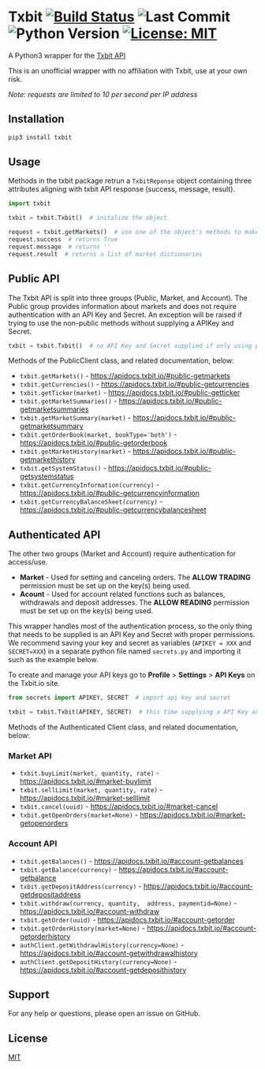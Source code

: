 # Txbit [![Build Status](https://travis-ci.com/AD-Ventures/txbit.svg?branch=main)](https://travis-ci.com/AD-Ventures/txbit) ![Last Commit](https://img.shields.io/github/last-commit/AD-Ventures/txbit) ![Python Version](https://img.shields.io/badge/python-3.4%2B-green)  [![License: MIT](https://img.shields.io/badge/License-MIT-yellow.svg)](https://github.com/AD-Ventures/txbit/blob/main/LICENSE)


A Python3 wrapper for the [Txbit API](https://apidocs.txbit.io/#txbit-io-api)

This is an unofficial wrapper with no affiliation with Txbit, use at your own risk.

*Note: requests are limited to 10 per second per IP address*

## Installation

```bash
pip3 install txbit
```

## Usage

Methods in the txbit package retrun a `TxbitReponse` object containing three attributes aligning with txbit API response (success, message, result).

```python
import txbit

txbit = txbit.Txbit()  # initalize the object

request = txbit.getMarkets()  # use one of the object's methods to make an API call
request.success  # returns True
request.message  # returns ''
request.result  # returns a list of market dictionaries
```
## Public API

The Txbit API is split into three groups (Public, Market, and Account). The Public group provides information about markets and does not require authentication with an API Key and Secret. An exception will be raised if trying to use the non-public methods without supplying a APIKey and Secret.

```python
txbit = txbit.Txbit()  # no API Key and Secret supplied if only using public methods
```
Methods of the PublicClient class, and related documentation, below: 

* `txbit.getMarkets()` - https://apidocs.txbit.io/#public-getmarkets
* `txbit.getCurrencies()` - https://apidocs.txbit.io/#public-getcurrencies
* `txbit.getTicker(market)` - https://apidocs.txbit.io/#public-getticker
* `txbit.getMarketSummaries()` - https://apidocs.txbit.io/#public-getmarketsummaries
* `txbit.getMarketSummary(market)` - https://apidocs.txbit.io/#public-getmarketsummary
* `txbit.getOrderBook(market, bookType='both')` - https://apidocs.txbit.io/#public-getorderbook
* `txbit.getMarketHistory(market)` - https://apidocs.txbit.io/#public-getmarkethistory
* `txbit.getSystemStatus()` - https://apidocs.txbit.io/#public-getsystemstatus
* `txbit.getCurrencyInformation(currency)` - https://apidocs.txbit.io/#public-getcurrencyinformation
* `txbit.getCurrencyBalanceSheet(currency)` - https://apidocs.txbit.io/#public-getcurrencybalancesheet

## Authenticated API

The other two groups (Market and Account) require authentication for access/use. 

* **Market** - Used for setting and canceling orders. The **ALLOW TRADING** permission must be set up on the key(s) being used.
* **Acount** - Used for account related functions such as balances, withdrawals and deposit addresses. The **ALLOW READING** permission must be set up on the key(s) being used.

This wrapper handles most of the authentication process, so the only thing that needs to be supplied is an API Key and Secret with proper permissions. We recommend saving your key and secret as variables (`APIKEY = XXX` and `SECRET=XXX`) in a separate python file named `secrets.py` and importing it such as the example below.

To create and manage your API keys go to **Profile** > **Settings** > **API Keys** on the Txbit.io site.

```python
from secrets import APIKEY, SECRET  # import api key and secret

txbit = txbit.Txbit(APIKEY, SECRET)  # this time supplying a API Key and Secret
```
Methods of the Authenticated Client class, and related documentation, below: 

### Market API

 * `txbit.buyLimit(market, quantity, rate)` - https://apidocs.txbit.io/#market-buylimit
 * `txbit.sellLimit(market, quantity, rate)` - https://apidocs.txbit.io/#market-selllimit
 * `txbit.cancel(uuid)` - https://apidocs.txbit.io/#market-cancel
 * `txbit.getOpenOrders(market=None)` - https://apidocs.txbit.io/#market-getopenorders

### Account API

 * `txbit.getBalances()` - https://apidocs.txbit.io/#account-getbalances
 * `txbit.getBalance(currency)` - https://apidocs.txbit.io/#account-getbalance
 * `txbit.getDepositAddress(currency)` - https://apidocs.txbit.io/#account-getdepositaddress
 * `txbit.withdraw(currency, quantity,  address, paymentid=None)` - https://apidocs.txbit.io/#account-withdraw
 * `txbit.getOrder(uuid)` - https://apidocs.txbit.io/#account-getorder
 * `txbit.getOrderHistory(market=None)` - https://apidocs.txbit.io/#account-getorderhistory
 * `authClient.getWithdrawlHistory(currency=None)` - https://apidocs.txbit.io/#account-getwithdrawalhistory
 * `authClient.getDepositHistory(currency=None)` - https://apidocs.txbit.io/#account-getdeposithistory

## Support

For any help or questions, please open an issue on GitHub.

## License

[MIT](https://github.com/AD-Ventures/txbit/blob/master/LICENSE)
